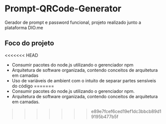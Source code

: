 # Prompt-QRCode-Generator
Gerador de prompt e password funcional, projeto realizado junto a plataforma DIO.me

## Foco do projeto

<<<<<<< HEAD
* Consumir pacotes do node.js utilizando o gerenciador npm
* Arquitetura de software organizada, contendo conceitos de arquitetura em camadas
* Uso de variáveis de ambient com o intuito de separar partes sensíveis do código
=======
* Consumir pacotes do node.js utilizando o gerenciador npm.
* Arquitetura de software organizada, contendo conceitos de arquitetura em camadas.

>>>>>>> e89e7fcef6ced19ef1dc3bbcb89d19195b477b5f
  
